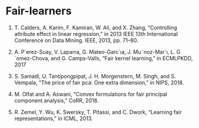 # Fair-learners

1. T. Calders, A. Karim, F. Kamiran, W. Ali, and X. Zhang, “Controlling attribute effect in linear regression,” in 2013
IEEE 13th International Conference on Data Mining. IEEE, 2013, pp. 71–80.

2. A. P´erez-Suay, V. Laparra, G. Mateo-Garc´ıa, J. Mu˜noz-Mar´ı, L. G´omez-Chova, and G. Camps-Valls, “Fair kernel
learning,” in ECMLPKDD, 2017

3. S. Samadi, U. Tantipongpipat, J. H. Morgenstern, M. Singh, and S. Vempala, “The price of fair pca: One extra
dimension,” in NIPS, 2018.

4. M. Olfat and A. Aswani, “Convex formulations for fair principal component analysis,” CoRR, 2018.

5. R. Zemel, Y. Wu, K. Swersky, T. Pitassi, and C. Dwork, “Learning fair representations,” in ICML, 2013.
